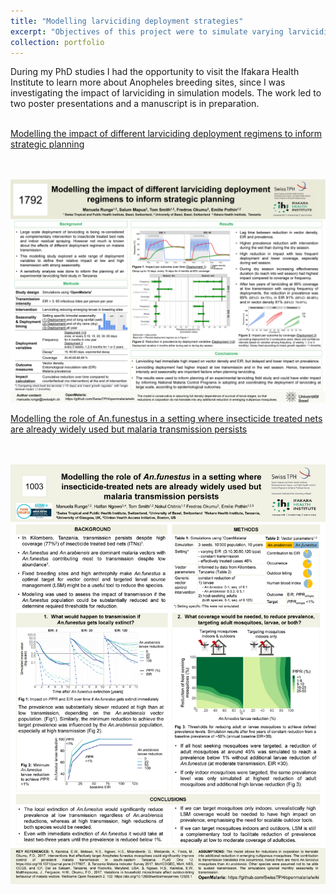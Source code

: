 ```yaml
---
title: "Modelling larviciding deployment strategies"
excerpt: "Objectives of this project were to simulate varying larviciding deployment strategies and to determine coverage thresholds for targeting larvae vs adult mosquitoes.<br/><img src='/images/IMAG5631.jpg'>"
collection: portfolio
---
```


During my PhD studies I had the opportunity to visit the Ifakara Health Institute to learn more about Anopheles breeding sites,
 since I was investigating the impact of larviciding in simulation models. 
The work  led to two poster presentations and a manuscript is in preparation. 
<br/><br/>

[Modelling the impact of different larviciding deployment regimens to inform strategic planning](https://drive.google.com/file/d/1KfwuhUv9melPYtjVk36UB0YtpbXzcSer/view?usp=sharing)

<br/><br/><img src='/images/20181017_ASTMHposter_LSM_final.png'>

[Modelling the role of An.funestus in a setting where insecticide treated nets are already widely used but malaria transmission persists](https://drive.google.com/file/d/1AspIUeKF6pKj4XfbeC5WyMN1A1Wz-ygd/view?usp=sharing)

<br/><br/><img src='/images/2019_ASTMHposter_ExtFunestus_toPRINT.png'>